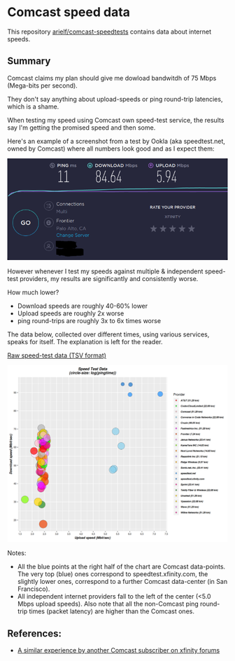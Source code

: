 # Comcast speed data

This repository [arielf/comcast-speedtests](git://github.com/arielf/comcast-speedtests) contains data about internet speeds.


## Summary

Comcast claims my plan should give me dowload bandwitdh of 75 Mbps (Mega-bits per second).

They don't say anything about upload-speeds or ping round-trip latencies, which is a shame.

When testing my speed using Comcast own speed-test service, the results say I'm getting the promised speed and then some.

Here's an example of a screenshot from a test by Ookla (aka speedtest.net, owned by Comcast) where all numbers look good and as I expect them:

![Ookla speed test 2020-01-26](Ookla-2020-01-26.png) 

However whenever I test my speeds against multiple & independent speed-test providers, my results are significantly and consistently worse.

How much lower?

- Download speeds are roughly 40-60% lower
- Upload speeds are roughly 2x worse
- ping round-trips are roughly 3x to 6x times worse

The data below, collected over different times, using various services, speaks for itself. The explanation is left for the reader.

[Raw speed-test data (TSV format)](speedtests.tsv)

![Chart of speed-tests](speedtests.png)

Notes:

- All the blue points at the right half of the chart are Comcast data-points. The very top (blue) ones correspond to speedtest.xfinity.com, the slightly lower ones, correspond to a further Comcast data-center (in San Francisco).
- All independent internet providers fall to the left of the center (<5.0 Mbps upload speeds). Also note that all the non-Comcast ping round-trip times (packet latency) are higher than the Comcast ones.

## References:

- [A similar experience by another Comcast subscriber on xfinity forums](https://forums.xfinity.com/t5/Your-Home-Network/Proof-Comcast-Throttling-Internet-Speeds/td-p/3056103)


